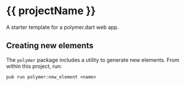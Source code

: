 # {{ projectName }}

A starter template for a polymer.dart web app.

## Creating new elements

The `polymer` package includes a utility to generate new elements. From
within this project, run:

`pub run polymer:new_element <name>`
